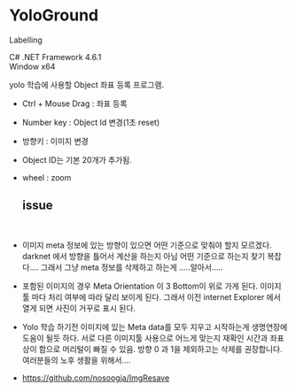 # YoloGround
Labelling 

C#
.NET Framework 4.6.1 <br/>
Window x64

yolo 학습에 사용할 Object 좌표 등록 프로그램.

- Ctrl + Mouse Drag  : 좌표 등록
- Number key : Object Id 변경(1초 reset)
- 방향키 : 이미지 변경
- Object ID는 기본 20개가 추가됨. 
- wheel : zoom



  <h2>issue</h2> <br>

- 이미지 meta 정보에 있는 방향이 있으면 어떤 기준으로 맞춰야 할지 모르겠다.
darknet 에서 방향을 틀어서 계산을 하는지 아님 어떤 기준으로 하는지 찾기 복잡다....
그래서 그냥 meta 정보를 삭제하고 하는게 .....알아서.....


- 포함된 이미지의 경우 Meta Orientation 이 3 Bottom이 위로 가게 된다.
이미지 툴 마다 처리 여부에 따라 달리 보이게 된다.
그래서 이전 internet Explorer 에서 열게 되면 사진이 거꾸로 표시 된다.

- Yolo 학습 하기전 이미지에 있는 Meta data를 모두 지우고 시작하는게 생명연장에 도움이 될듯 하다.
서로 다른 이미지툴 사용으로 어느게 맞는지 재확인 시간과 좌표 상이 함으로 머리털이 빠질 수 있음.
방향 0 과 1을 제외하고는 삭제를 권장합니다. 여러분들의 노후 생활을 위해서....

- https://github.com/nosoogja/ImgResave
